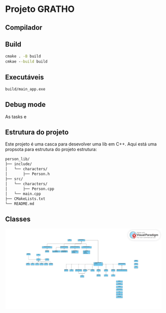 # Projeto GRATHO

## Compilador 

## Build

```cmd
cmake . -B build
cmkae --build build
```

## Executáveis

```cmd
build/main_app.exe
```

## Debug mode

As tasks e 

## Estrutura do projeto

Este projeto é uma casca para desevolver uma lib em C++.
Aqui está uma propsota para estrutura do projeto estrutura:

```
person_lib/
├── include/              
│   └── characters/       
│       ├── Person.h      
├── src/                  
│   └── characters/       
│       ├── Person.cpp    
│   └── main.cpp          
├── CMakeLists.txt        
└── README.md             
```

## Classes

![alt text](gratho-class-diagram.png)